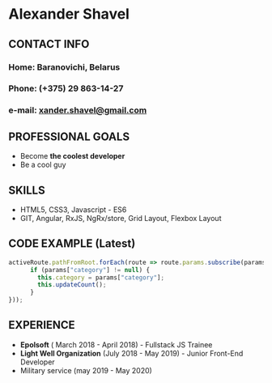 # Alexander Shavel

## CONTACT INFO
### Home: Baranovichi, Belarus
### Phone: (+375) 29 863-14-27
### e-mail: xander.shavel@gmail.com

## PROFESSIONAL GOALS
* Become **the coolest developer**
* Be a cool guy

## SKILLS
* HTML5, CSS3, Javascript - ES6
* GIT, Angular, RxJS, NgRx/store, Grid Layout, Flexbox Layout

## CODE EXAMPLE (Latest)
```javascript
activeRoute.pathFromRoot.forEach(route => route.params.subscribe(params => {
      if (params["category"] != null) {
        this.category = params["category"];
        this.updateCount();
      }
}));
```

## EXPERIENCE

* **Epolsoft** ( March 2018 - April 2018) - Fullstack JS Trainee
* **Light Well Organization** (July 2018 - May 2019) - Junior Front-End Developer
* Military service (may 2019 - May 2020)
